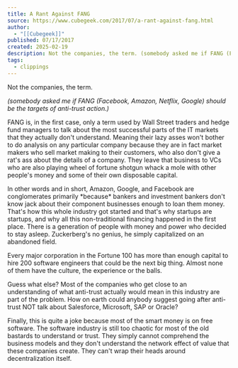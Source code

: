 ```yaml
---
title: A Rant Against FANG
source: https://www.cubegeek.com/2017/07/a-rant-against-fang.html
author:
  - "[[Cubegeek]]"
published: 07/17/2017
created: 2025-02-19
description: Not the companies, the term. (somebody asked me if FANG (Facebook, Amazon, Netflix, Google) should be the targets of anti-trust action.) FANG is, in the first case, only a term used by Wall Street traders and hedge fund managers to...
tags:
  - clippings
---
```

Not the companies, the term.

*(somebody asked me if FANG (Facebook, Amazon, Netflix, Google) should be the targets of anti-trust action.)*

FANG is, in the first case, only a term used by Wall Street traders and hedge fund managers to talk about the most successful parts of the IT markets that they actually don't understand. Meaning their lazy asses won't bother to do analysis on any particular company because they are in fact market makers who sell market making to their customers, who also don't give a rat's ass about the details of a company. They leave that business to VCs who are also playing wheel of fortune shotgun whack a mole with other people's money and some of their own disposable capital.

In other words and in short, Amazon, Google, and Facebook are conglomerates primarily \*because\* bankers and investment bankers don't know jack about their component businesses enough to loan them money. That's how this whole industry got started and that's why startups are startups, and why all this non-traditional financing happened in the first place. There is a generation of people with money and power who decided to stay asleep. Zuckerberg's no genius, he simply capitalized on an abandoned field.

Every major corporation in the Fortune 100 has more than enough capital to hire 200 software engineers that could be the next big thing. Almost none of them have the culture, the experience or the balls.

Guess what else? Most of the companies who get close to an understanding of what anti-trust actually would mean in this industry are part of the problem. How on earth could anybody suggest going after anti-trust NOT talk about Salesforce, Microsoft, SAP or Oracle?

Finally, this is quite a joke because most of the smart money is on free software. The software industry is still too chaotic for most of the old bastards to understand or trust. They simply cannot comprehend the business models and they don't understand the network effect of value that these companies create. They can't wrap their heads around decentralization itself.